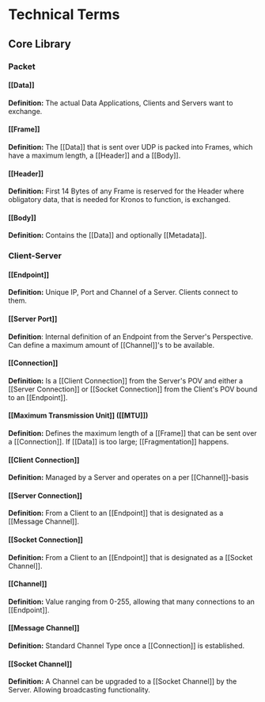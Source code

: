 
# Technical Terms

## Core Library

### Packet

#### [[Data]]
**Definition:** The actual Data Applications, Clients and Servers want to exchange. 

#### [[Frame]]
**Definition:** The [[Data]] that is sent over UDP is packed into Frames, which have a maximum length, a [[Header]] and a [[Body]].

#### [[Header]]
**Definition:** First 14 Bytes of any Frame is reserved for the Header where obligatory data, that is needed for Kronos to function, is exchanged.

#### [[Body]]
**Definition:** Contains the [[Data]] and optionally [[Metadata]].

### Client-Server

#### [[Endpoint]]
**Definition:** Unique IP, Port and Channel of a Server. Clients connect to them.

#### [[Server Port]]
**Definition**: Internal definition of an Endpoint from the Server's Perspective. Can define a maximum amount of [[Channel]]'s to be available.

#### [[Connection]]
**Definition:** Is a [[Client Connection]] from the Server's POV and either a [[Server Connection]]  or [[Socket Connection]] from the Client's POV bound to an [[Endpoint]].

#### [[Maximum Transmission Unit]] ([[MTU]])
**Definition:** Defines the maximum length of a [[Frame]] that can be sent over a [[Connection]]. If [[Data]] is too large; [[Fragmentation]] happens.

#### [[Client Connection]]
**Definition:** Managed by a Server and operates on a per [[Channel]]-basis

#### [[Server Connection]]
**Definition:** From a Client to an [[Endpoint]] that is designated as a [[Message Channel]]. 

#### [[Socket Connection]]
**Definition:** From a Client to an [[Endpoint]] that is designated as a [[Socket Channel]].

#### [[Channel]]
**Definition:** Value ranging from 0-255, allowing that many connections to an [[Endpoint]].

#### [[Message Channel]]
**Definition:** Standard Channel Type once a [[Connection]] is established.

#### [[Socket Channel]]
**Definition:** A Channel can be upgraded to a [[Socket Channel]] by the Server. Allowing broadcasting functionality.



